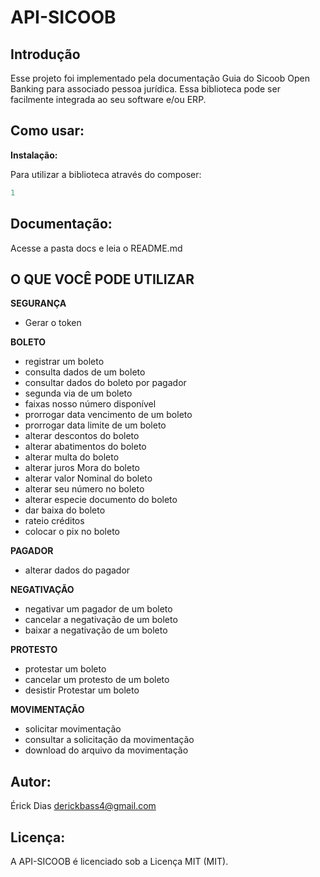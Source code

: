 # API-SICOOB

## Introdução

Esse projeto foi implementado pela documentação Guia do Sicoob Open Banking para associado pessoa jurídica. Essa biblioteca pode ser facilmente integrada ao seu software e/ou ERP.

## Como usar:
<b>Instalação: </b>

Para utilizar a biblioteca através do composer:
```php
1
```

## Documentação:
Acesse a pasta docs e leia o README.md

## O QUE VOCÊ PODE UTILIZAR
<b>SEGURANÇA</b><br>
- Gerar o token

<b>BOLETO</b><br>

- registrar um boleto
- consulta dados de um boleto
- consultar dados do boleto por pagador
- segunda via de um boleto
- faixas nosso número disponível
- prorrogar data vencimento de um boleto
- prorrogar data limite de um boleto
- alterar descontos do boleto
- alterar abatimentos do boleto
- alterar multa do boleto
- alterar juros Mora do boleto
- alterar valor Nominal do boleto
- alterar seu número no boleto
- alterar especie documento do boleto
- dar baixa do boleto
- rateio créditos
- colocar o pix no boleto

<b>PAGADOR</b><br>

- alterar dados do pagador

<b>NEGATIVAÇÃO</b><br>

- negativar um pagador de um boleto
- cancelar a negativação de um boleto
- baixar a negativação de um boleto

<b>PROTESTO</b><br>

- protestar um boleto
- cancelar um protesto de um boleto
- desistir Protestar um boleto

<b>MOVIMENTAÇÃO</b><br>

- solicitar movimentação
- consultar a solicitação da movimentação
- download do arquivo da movimentação

## Autor:
Érick Dias derickbass4@gmail.com

## Licença:
A API-SICOOB é licenciado sob a Licença MIT (MIT).
